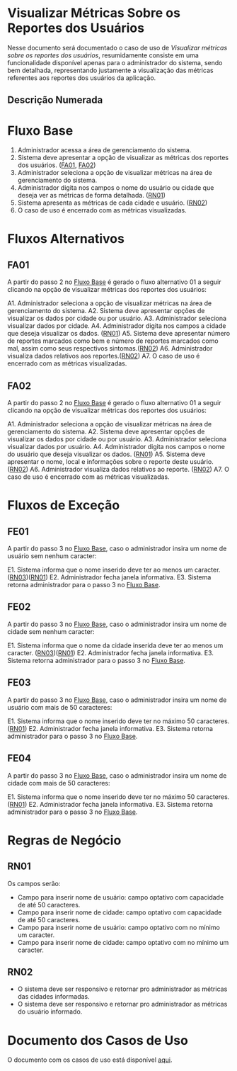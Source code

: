 # Visualizar Métricas Sobre os Reportes dos Usuários

Nesse documento será documentado o caso de uso de *Visualizar métricas sobre os reportes dos usuários*, resumidamente consiste em uma funcionalidade disponível apenas para o administrador do sistema, sendo bem detalhada, representando justamente a visualização das métricas referentes aos reportes dos usuários da aplicação.

## Descrição Numerada

# Fluxo Base

1. Administrador acessa a área de gerenciamento do sistema.
2. Sistema deve apresentar a opção de visualizar as métricas dos reportes dos usuários. ([FA01](#fa01), [FA02](#fa02))
3. Administrador seleciona a opção de visualizar métricas na área de gerenciamento do sistema.
4. Administrador digita nos campos o nome do usuário ou cidade que deseja ver as métricas de forma detalhada. ([RN01](#rn01))
5. Sistema apresenta as métricas de cada cidade e usuário. ([RN02](#rn02))
6. O caso de uso é encerrado com as métricas visualizadas.

# Fluxos Alternativos

## FA01

A partir do passo 2 no [Fluxo Base](#fluxo-base) é gerado o fluxo alternativo 01 a seguir clicando na opção de visualizar métricas dos reportes dos usuários:

A1. Administrador seleciona a opção de visualizar métricas na área de gerenciamento do sistema.
A2. Sistema deve apresentar opções de visualizar os dados por cidade ou por usuário.
A3. Administrador seleciona visualizar dados por cidade.
A4. Administrador digita nos campos a cidade que deseja visualizar os dados. ([RN01](#rn01))
A5. Sistema deve apresentar número de reportes marcados como bem e número de reportes marcados como mal, assim como seus respectivos sintomas.([RN02](#rn02))
A6. Administrador visualiza dados relativos aos reportes.([RN02](#rn02))
A7. O caso de uso é encerrado com as métricas visualizadas.

## FA02

A partir do passo 2 no [Fluxo Base](#fluxo-base) é gerado o fluxo alternativo 01 a seguir clicando na opção de visualizar métricas dos reportes dos usuários:

A1. Administrador seleciona a opção de visualizar métricas na área de gerenciamento do sistema.
A2. Sistema deve apresentar opções de visualizar os dados por cidade ou por usuário.
A3. Administrador seleciona visualizar dados por usuário.
A4. Administrador digita nos campos o nome do usuário que deseja visualizar os dados. ([RN01](#rn01))
A5. Sistema deve apresentar o nome, local e informações sobre o reporte deste usuário. ([RN02](#rn02))
A6. Administrador visualiza dados relativos ao reporte. ([RN02](#rn02))
A7. O caso de uso é encerrado com as métricas visualizadas. 

# Fluxos de Exceção

## FE01

A partir do passo 3 no [Fluxo Base](#fluxo-base), caso o administrador insira um nome de usuário sem nenhum caracter:

E1. Sistema informa que o nome inserido deve ter ao menos um caracter. ([RN03](#rn03))([RN01](#rn01))
E2. Administrador fecha janela informativa.
E3. Sistema retorna administrador para o passo 3 no [Fluxo Base](#fluxo-base).

## FE02

A partir do passo 3 no [Fluxo Base](#fluxo-base), caso o administrador insira um nome de cidade sem nenhum caracter:

E1. Sistema informa que o nome da cidade inserida deve ter ao menos um caracter. ([RN03](#rn03))([RN01](#rn01))
E2. Administrador fecha janela informativa.
E3. Sistema retorna administrador para o passo 3 no [Fluxo Base](#fluxo-base).

## FE03

A partir do passo 3 no [Fluxo Base](#fluxo-base), caso o administrador insira um nome de usuário com mais de 50 caracteres:

E1. Sistema informa que o nome inserido deve ter no máximo 50 caracteres. ([RN01](#rn01))
E2. Administrador fecha janela informativa.
E3. Sistema retorna administrador para o passo 3 no [Fluxo Base](#fluxo-base).

## FE04

A partir do passo 3 no [Fluxo Base](#fluxo-base), caso o administrador insira um nome de cidade com mais de 50 caracteres:

E1. Sistema informa que o nome inserido deve ter no máximo 50 caracteres. ([RN01](#rn01))
E2. Administrador fecha janela informativa.
E3. Sistema retorna administrador para o passo 3 no [Fluxo Base](#fluxo-base).

# Regras de Negócio

## RN01

Os campos serão:

* Campo para inserir nome de usuário: campo optativo com capacidade de até 50 caracteres.
* Campo para inserir nome de cidade: campo optativo com capacidade de até 50 caracteres.
* Campo para inserir nome de usuário: campo optativo com no mínimo um caracter.
* Campo para inserir nome de cidade: campo optativo com no mínimo um caracter.

## RN02

* O sistema deve ser responsivo e retornar pro administrador as métricas das cidades informadas.
* O sistema deve ser responsivo e retornar pro administrador as métricas do usuário informado.

# Documento dos Casos de Uso

O documento com os casos de uso está disponível [aqui](https://lucid.app/lucidchart/2177ac08-1b4a-401c-9047-ee3df682c233/edit?viewport_loc=-61%2C-203%2C2130%2C996%2C0_0&invitationId=inv_31318015-e18b-4767-9aa8-2501d5bbfde3#).